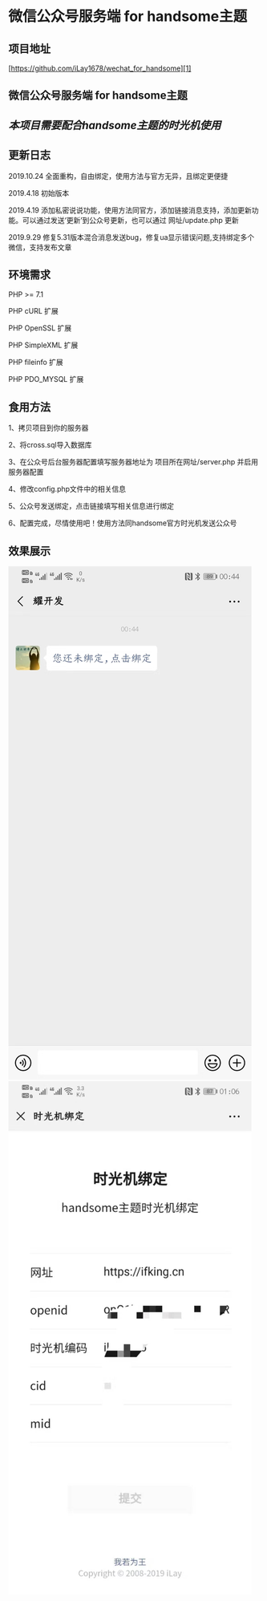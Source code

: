 # 微信公众号服务端 for handsome主题

## 项目地址

[https://github.com/iLay1678/wechat_for_handsome][1]

## 微信公众号服务端 for handsome主题
## *本项目需要配合handsome主题的时光机使用*
## 更新日志
2019.10.24 全面重构，自由绑定，使用方法与官方无异，且绑定更便捷

2019.4.18 初始版本

2019.4.19 添加私密说说功能，使用方法同官方，添加链接消息支持，添加更新功能。可以通过发送‘更新’到公众号更新，也可以通过 网址/update.php 更新 

2019.9.29 修复5.31版本混合消息发送bug，修复ua显示错误问题,支持绑定多个微信，支持发布文章

## 环境需求

PHP >= 7.1

PHP cURL 扩展

PHP OpenSSL 扩展

PHP SimpleXML 扩展

PHP fileinfo 扩展

PHP PDO_MYSQL 扩展

## 食用方法
1、拷贝项目到你的服务器
 
2、将cross.sql导入数据库

3、在公众号后台服务器配置填写服务器地址为 项目所在网址/server.php 并启用服务器配置

4、修改config.php文件中的相关信息

5、公众号发送绑定，点击链接填写相关信息进行绑定
 
6、配置完成，尽情使用吧！使用方法同handsome官方时光机发送公众号

## 效果展示 
 ![1](/img/1.jpg)
 ![2](/img/2.jpg)

  [1]: https://github.com/iLay1678/wechat_for_handsome
